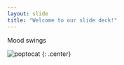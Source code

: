 ```yaml
---
layout: slide
title: "Welcome to our slide deck!"
---
```


Mood swings

![poptocat](https://octodex.github.com/images/poptocat.png)
{: .center}
